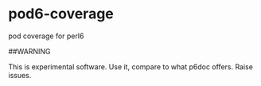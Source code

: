 # pod6-coverage
pod coverage for perl6

##WARNING

This is experimental software. Use it, compare to what p6doc offers. Raise issues.
